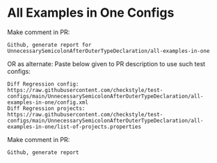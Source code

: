 # All Examples in One Configs
Make comment in PR:
```
Github, generate report for UnnecessarySemicolonAfterOuterTypeDeclaration/all-examples-in-one
```
OR as alternate:
Paste below given to PR description to use such test configs:
```
Diff Regression config: https://raw.githubusercontent.com/checkstyle/test-configs/main/UnnecessarySemicolonAfterOuterTypeDeclaration/all-examples-in-one/config.xml
Diff Regression projects: https://raw.githubusercontent.com/checkstyle/test-configs/main/UnnecessarySemicolonAfterOuterTypeDeclaration/all-examples-in-one/list-of-projects.properties
```
Make comment in PR:
```
Github, generate report
```
